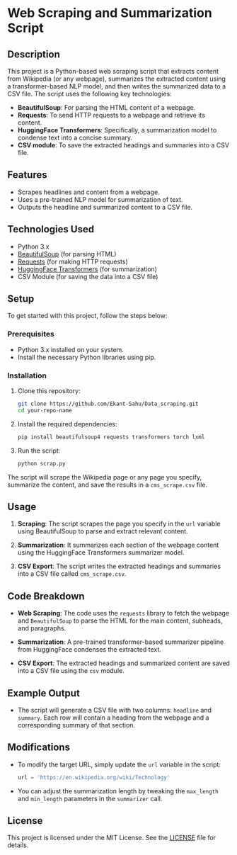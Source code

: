 # Web Scraping and Summarization Script

## Description

This project is a Python-based web scraping script that extracts content from Wikipedia (or any webpage), summarizes the extracted content using a transformer-based NLP model, and then writes the summarized data to a CSV file. The script uses the following key technologies:
- **BeautifulSoup**: For parsing the HTML content of a webpage.
- **Requests**: To send HTTP requests to a webpage and retrieve its content.
- **HuggingFace Transformers**: Specifically, a summarization model to condense text into a concise summary.
- **CSV module**: To save the extracted headings and summaries into a CSV file.

## Features

- Scrapes headlines and content from a webpage.
- Uses a pre-trained NLP model for summarization of text.
- Outputs the headline and summarized content to a CSV file.
  
## Technologies Used

- Python 3.x
- [BeautifulSoup](https://www.crummy.com/software/BeautifulSoup/) (for parsing HTML)
- [Requests](https://pypi.org/project/requests/) (for making HTTP requests)
- [HuggingFace Transformers](https://huggingface.co/transformers/) (for summarization)
- CSV Module (for saving the data into a CSV file)

## Setup

To get started with this project, follow the steps below:

### Prerequisites

- Python 3.x installed on your system.
- Install the necessary Python libraries using pip.

### Installation

1. Clone this repository:
    ```bash
    git clone https://github.com/Ekant-Sahu/Data_scraping.git
    cd your-repo-name
    ```

2. Install the required dependencies:
    ```bash
    pip install beautifulsoup4 requests transformers torch lxml
    ```

3. Run the script:
    ```bash
    python scrap.py
    ```

The script will scrape the Wikipedia page or any page you specify, summarize the content, and save the results in a `cms_scrape.csv` file.

## Usage

1. **Scraping**: The script scrapes the page you specify in the `url` variable using BeautifulSoup to parse and extract relevant content.
  
2. **Summarization**: It summarizes each section of the webpage content using the HuggingFace Transformers summarizer model.

3. **CSV Export**: The script writes the extracted headings and summaries into a CSV file called `cms_scrape.csv`.

## Code Breakdown

- **Web Scraping**: 
    The code uses the `requests` library to fetch the webpage and `BeautifulSoup` to parse the HTML for the main content, subheads, and paragraphs.
  
- **Summarization**: 
    A pre-trained transformer-based summarizer pipeline from HuggingFace condenses the extracted text.

- **CSV Export**: 
    The extracted headings and summarized content are saved into a CSV file using the `csv` module.

## Example Output

- The script will generate a CSV file with two columns: `headline` and `summary`. Each row will contain a heading from the webpage and a corresponding summary of that section.

## Modifications

- To modify the target URL, simply update the `url` variable in the script:
    ```python
    url = 'https://en.wikipedia.org/wiki/Technology'
    ```
  
- You can adjust the summarization length by tweaking the `max_length` and `min_length` parameters in the `summarizer` call.

## License

This project is licensed under the MIT License. See the [LICENSE](LICENSE) file for details.
